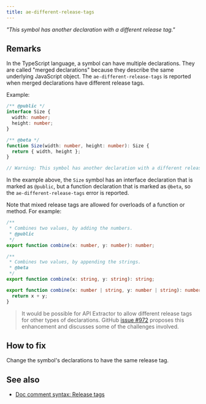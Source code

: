 ```yaml
---
title: ae-different-release-tags
---
```


_"This symbol has another declaration with a different release tag."_

## Remarks

In the TypeScript language, a symbol can have multiple declarations. They are called "merged declarations"
because they describe the same underlying JavaScript object. The `ae-different-release-tags` is reported when
merged declarations have different release tags.

Example:

```ts
/** @public */
interface Size {
  width: number;
  height: number;
}

/** @beta */
function Size(width: number, height: number): Size {
  return { width, height };
}

// Warning: This symbol has another declaration with a different release tag.
```

In the example above, the `Size` symbol has an interface declaration that is marked as `@public`, but a function
declaration that is marked as `@beta`, so the `ae-different-release-tags` error is reported.

Note that mixed release tags are allowed for overloads of a function or method. For example:

```ts
/**
 * Combines two values, by adding the numbers.
 * @public
 */
export function combine(x: number, y: number): number;

/**
 * Combines two values, by appending the strings.
 * @beta
 */
export function combine(x: string, y: string): string;

export function combine(x: number | string, y: number | string): number | string {
  return x + y;
}
```

> It would be possible for API Extractor to allow different release tags for other types of declarations.
> GitHub [issue #972](https://github.com/microsoft/rushstack/issues/972)
> proposes this enhancement and discusses some of the challenges involved.

## How to fix

Change the symbol's declarations to have the same release tag.

## See also

- [Doc comment syntax: Release tags](../tsdoc/doc_comment_syntax.md#release-tags)
